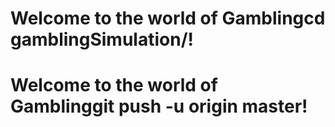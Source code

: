 # Welcome to the world of Gamblingcd gamblingSimulation/!
# Welcome to the world of Gamblinggit push -u origin master!

